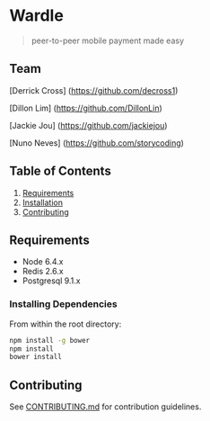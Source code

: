 # Wardle

> peer-to-peer mobile payment made easy

## Team
  [Derrick Cross] (https://github.com/decross1)
  
  [Dillon Lim] (https://github.com/DillonLin)
  
  [Jackie Jou] (https://github.com/jackiejou)
  
  [Nuno Neves] (https://github.com/storycoding)

## Table of Contents
1. [Requirements](#requirements)
2. [Installation](https://github.com/wardleApp/Wardle/blob/master/README.md#installing-dependencies)
3. [Contributing](#contributing)

## Requirements
- Node 6.4.x
- Redis 2.6.x
- Postgresql 9.1.x

### Installing Dependencies
From within the root directory:

```sh
npm install -g bower
npm install
bower install
```

## Contributing
See [CONTRIBUTING.md](CONTRIBUTING.md) for contribution guidelines.
